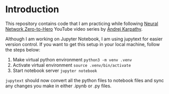 # Introduction

This repository contains code that I am practicing while following [Neural Network Zero-to-Hero](https://youtube.com/playlist?list=PLAqhIrjkxbuWI23v9cThsA9GvCAUhRvKZ) YouTube video series by [Andrej Karpathy](https://github.com/karpathy).

Although I am working on Jupyter Notebook, I am using jupytext for easier version control. If you want to get this setup in your local machine, follow the steps below:

1. Make virtual python environment `python3 -m venv .venv`
2. Activate virtual environment `source .venv/bin/activate`
3. Start notebook server `jupyter notebook`

`jupytext` should now convert all the python files to notebook files and sync any changes you make in either .ipynb or .py files.
